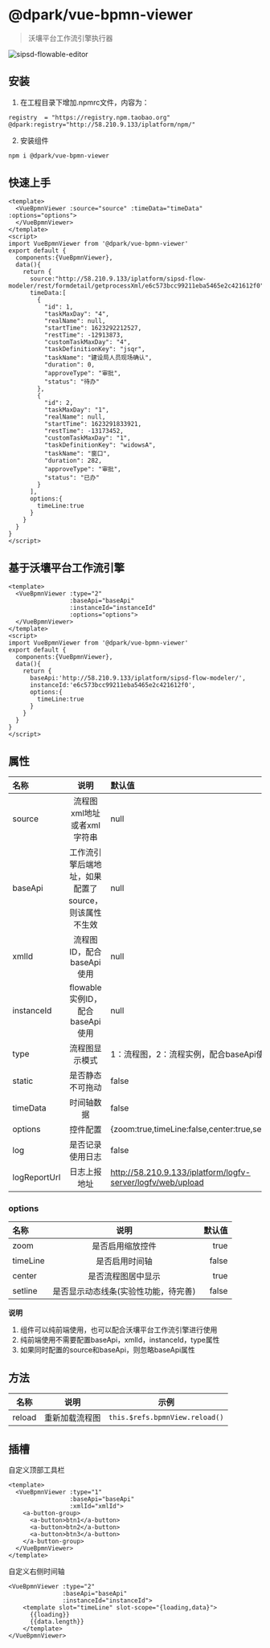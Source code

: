 # @dpark/vue-bpmn-viewer
> 沃壤平台工作流引擎执行器

![sipsd-flowable-editor](http://58.210.9.133/iplatform/codimd/uploads/upload_e649630e2412b862d9c9314def7635b2.gif)


## 安装
1. 在工程目录下增加.npmrc文件，内容为：
```yaml=
registry  = "https://registry.npm.taobao.org"
@dpark:registry="http://58.210.9.133/iplatform/npm/"
```

2. 安装组件
``` bash
npm i @dpark/vue-bpmn-viewer
```

## 快速上手

```vue
<template>
  <VueBpmnViewer :source="source" :timeData="timeData" :options="options">
  </VueBpmnViewer>
</template>
<script>
import VueBpmnViewer from '@dpark/vue-bpmn-viewer'
export default {
  components:{VueBpmnViewer},
  data(){
    return {
      source:"http://58.210.9.133/iplatform/sipsd-flow-modeler/rest/formdetail/getprocessXml/e6c573bcc99211eba5465e2c421612f0",
      timeData:[
        {
          "id": 1,
          "taskMaxDay": "4",
          "realName": null,
          "startTime": 1623292212527,
          "restTime": -12913873,
          "customTaskMaxDay": "4",
          "taskDefinitionKey": "jsqr",
          "taskName": "建设局人员现场确认",
          "duration": 0,
          "approveType": "审批",
          "status": "待办"
        },
        {
          "id": 2,
          "taskMaxDay": "1",
          "realName": null,
          "startTime": 1623291833921,
          "restTime": -13173452,
          "customTaskMaxDay": "1",
          "taskDefinitionKey": "widowsA",
          "taskName": "窗口",
          "duration": 282,
          "approveType": "审批",
          "status": "已办"
        }
      ],
      options:{
        timeLine:true
      }
    }
  }
}
</script>
```


## 基于沃壤平台工作流引擎

```vue
<template>
  <VueBpmnViewer :type="2"
                 :baseApi="baseApi"
                 :instanceId="instanceId"
                 :options="options">
  </VueBpmnViewer>
</template>
<script>
import VueBpmnViewer from '@dpark/vue-bpmn-viewer'
export default {
  components:{VueBpmnViewer},
  data(){
    return {
      baseApi:'http://58.210.9.133/iplatform/sipsd-flow-modeler/',
      instanceId:'e6c573bcc99211eba5465e2c421612f0',
      options:{
        timeLine:true
      }
    }
  }
}
</script>
```

## 属性

|名称|说明|默认值|
|:---|:---:|:---|
|source|流程图xml地址或者xml字符串|null|
|baseApi|工作流引擎后端地址，如果配置了source，则该属性不生效|null|
|xmlId|流程图ID，配合baseApi使用|null|
|instanceId|flowable实例ID，配合baseApi使用|null|
|type|流程图显示模式|1：流程图，2：流程实例，配合baseApi使用|
|static|是否静态不可拖动|false|
|timeData|时间轴数据|false|
|options|控件配置|{zoom:true,timeLine:false,center:true,setline:false}|
|log|是否记录使用日志|false|
|logReportUrl|日志上报地址|http://58.210.9.133/iplatform/logfv-server/logfv/web/upload|

### options
|名称|说明|默认值|
|:---|:---:|---:|
|zoom|是否启用缩放控件|true|
|timeLine|是否启用时间轴|false|
|center|是否流程图居中显示|true|
|setline|是否显示动态线条(实验性功能，待完善)|false|

**说明**
1. 组件可以纯前端使用，也可以配合沃壤平台工作流引擎进行使用
2. 纯前端使用不需要配置baseApi，xmlId，instanceId，type属性
3. 如果同时配置的source和baseApi，则忽略baseApi属性


## 方法
|名称|说明|示例|
|:---:|:---:|:---:|
|reload|重新加载流程图|`this.$refs.bpmnView.reload()`|

## 插槽
自定义顶部工具栏
```vue
<template>
  <VueBpmnViewer :type="1"
                 :baseApi="baseApi"
                 :xmlId="xmlId">
    <a-button-group>
      <a-button>btn1</a-button>
      <a-button>btn2</a-button>
      <a-button>btn3</a-button>
    </a-button-group>
  </VueBpmnViewer>
</template>
```

自定义右侧时间轴
```vue
<VueBpmnViewer :type="2"
               :baseApi="baseApi"
               :instanceId="instanceId">
    <template slot="timeLine" slot-scope="{loading,data}">
      {{loading}}
      {{data.length}}
    </template>
</VueBpmnViewer>
```
